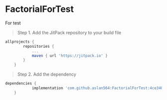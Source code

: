 # FactorialForTest
For test

> Step 1. Add the JitPack repository to your build file

```gradle
allprojects {
		repositories {
			...
			maven { url 'https://jitpack.io' }
		}
	}
  ```
> Step 2. Add the dependency

```gradle
dependencies {
	        implementation 'com.github.aslan564:FactorialForTest:4ce340798a'
	}
  ```
